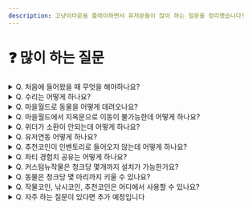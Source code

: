 ```yaml
---
description: 고냥이타운을 플레이하면서 유저분들이 많이 하는 질문을 정리했습니다!
---
```


# ❓ 많이 하는 질문

<details>

<summary>Q.  처음에 들어왔을 때 무엇을 해야하나요?</summary>

1. 처음에는 <mark style="color:orange;">**야생월드**</mark>로 이동하여 <mark style="color:orange;">**자원을 채집**</mark>하고 상점에 <mark style="color:orange;">**자원을 판매**</mark>하여 돈을 모으세요!
2. 돈이 충분히 모였다면 마을월드로 이동하여 <mark style="color:orange;">**땅을 구매**</mark>하고 건축을 하거나 야생월드에서\
   계속 돈을 모으면 됩니다!

</details>

<details>

<summary>Q.  수리는 어떻게 하나요?</summary>

* 수리하기는 <mark style="color:orange;">**3가지의 방법**</mark>으로 수리가 가능합니다!

1. <mark style="color:orange;">**모루로 수리하기**</mark>\
   모루 수리는 말 그대로 마인크래프트 바닐라 수리 시스템을 사용하는 것입니다.\
   수리 할 때에 바닐라 레벨이 소모되며, 해당 도구에 대한 재료도 필요합니다.
2. <mark style="color:orange;">**철블럭으로 수리하기**</mark>\
   모루로 수리하기에는 제약이 많이 때문에 MCMMO에 내장된 기능으로, 손에 들고있는\
   재료를 인벤토리에 넣은 상태로 철 블럭을 우클릭하면 수리가 가능합니다.
3. <mark style="color:orange;">**/수리하기 명령어로 수리하기**</mark>\
   수리하고 싶은 아이템을 손에 들고 /수리하기 명령어를 입력하면 서버 돈을 소비하면서 도구를 수리할 수 있습니다.

</details>

<details>

<summary>Q.  마을월드로 동물을 어떻게 데려오나요?</summary>

* 야생월드와 마을월드는 <mark style="color:orange;">**월드가 분리**</mark>되어 있으며, 야생월드에서 마을월드로 <mark style="color:orange;">**동물을 데려올 수 없습니다.**</mark>
* 해당 땅 <mark style="color:orange;">**주변에 있는 동물을 직접 데리고**</mark> 오거나, 가까운 유저분들에게 <mark style="color:orange;">**거래로 구매하시고 데려오실 수 있습니다.**</mark>

</details>

<details>

<summary>Q.  마을월드에서 지옥문으로 이동이 불가능한데 어떻게 하나요?</summary>

* 위의 설명과 같이 <mark style="color:orange;">**마을월드와 야생월드는 연동이 되어있지 않습니다.**</mark>
* <mark style="color:orange;">**지옥으로 이동**</mark>하시려면 <mark style="color:orange;">**야생월드로 이동 후 지옥문을 만드시고 이동**</mark>하셔야 합니다.

</details>

<details>

<summary>Q.  위더가 소환이 안되는데 어떻게 하나요?</summary>

* 위더는 <mark style="color:orange;">**지옥월드에서만 소환 가능**</mark>합니다.

</details>

<details>

<summary>Q.  유저연동 어떻게 하나요?</summary>

* 유저연동은 <mark style="color:orange;">**디스코드에 들어온 상태**</mark>로 서버 채팅으로 <mark style="color:orange;">**/유저연동 입력**</mark> 후 고냥이타운 봇에게 인증 명령어와 함께 해당 코드를 전송하면 됩니다.
* 서버 오너인 고냥님에게 보내는 것이 아닌 <mark style="color:orange;">**고냥이타운 봇에게**</mark> 보내주세요

</details>

<details>

<summary>Q.  추천코인이 인벤토리로 들어오지 않는데 어떻게 하나요?</summary>

1. 인벤토리가 <mark style="color:orange;">**가득 차 있는지**</mark> 확인해주세요!
2. 인벤토리가 가득 차 있다면 <mark style="color:orange;">추천한 장소에 떨어져있는지</mark> 확인해주세요!
3. 마인리스트는 <mark style="color:orange;">**최대 30분까지 기다려**</mark>보시고 지급이 안된다면 <mark style="color:orange;">**디스코드 #추천누락**</mark> 에다가 글을 작성해주세요!

</details>

<details>

<summary>Q.  파티 경험치 공유는 어떻게 하나요?</summary>

* <mark style="color:orange;">**파티 10레벨 달성 시**</mark> 경험치를 파티원들끼리 서로 공유를 할 수 있으며, <mark style="color:orange;">**/party help**</mark> 명령어로 파티에 대한 명령어를 쉽게 확인 할 수 있습니다
* 파티 경험치 공유 범위는 <mark style="color:orange;">**최대 75칸**</mark>이며, <mark style="color:orange;">**서버 설정에 따라 다를 수 있습니다**</mark>

</details>

<details>

<summary>Q.  커스텀뉴작물은 청크당 몇개까지 설치가 가능한가요?</summary>

* 커스텀 뉴작물은 <mark style="color:orange;">**한 청크에 최대 32개까지 설치**</mark> 할 수 있습니다.
* 주변에 <mark style="color:orange;">**가구, 스프링쿨러가 설치가 되어있다면**</mark> 설치가 안 될 수 있습니다

</details>

<details>

<summary>Q.  동물은 청크당 몇 마리까지 키울 수 있나요?</summary>

* 서버 내 모든 엔티티는 청크당 <mark style="color:orange;">**최대 5마리까지**</mark> 키울 수 있습니다.
* 주민에 대한 청크는 <mark style="color:orange;">**규칙 『6. 엔티티 수』 참고**</mark>해주세요.

</details>

<details>

<summary>Q.  작물코인, 낚시코인, 추천코인은 어디에서 사용할 수 있나요?</summary>

스폰 뒷쪽에 있는 각 코인 교환소에서 교환 할 수 있습니다

* <mark style="color:orange;">**추천코인 교환소**</mark>\
  각종 교환권과 악기, 서버 아이템을 교환 할 수 있습니다.
* <mark style="color:orange;">**작물코인 교환소**</mark>\
  각종 커스텀 나무와 그림도구, 빛블럭과 투명액자를 교환 할 수 있습니다
* <mark style="color:orange;">**낚시코인 교환소 (낚시상점)**</mark>\
  각종 낚시와 관련된 가구, 커스텀 낚싯대, 치장템을 교환 할 수 있습니다

</details>

<details>

<summary>Q.  자주 하는 질문이 있다면 추가 예정입니다</summary>



</details>
